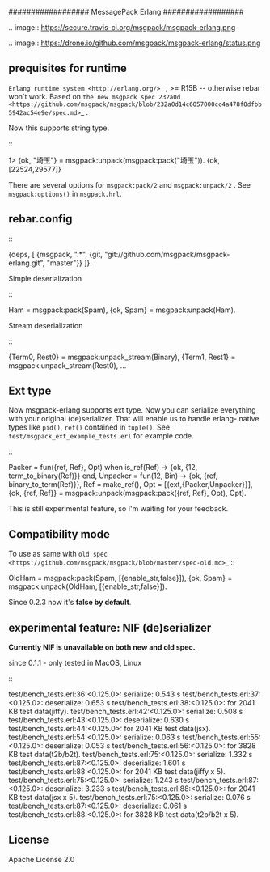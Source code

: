 ##################
MessagePack Erlang
##################

.. image:: https://secure.travis-ci.org/msgpack/msgpack-erlang.png

.. image:: https://drone.io/github.com/msgpack/msgpack-erlang/status.png

prequisites for runtime
-----------------------

`Erlang runtime system <http://erlang.org/>`_ , >= R15B -- otherwise rebar won't work.
Based on `the new msgpack spec 232a0d <https://github.com/msgpack/msgpack/blob/232a0d14c6057000cc4a478f0dfbb5942ac54e9e/spec.md>`_ .

Now this supports string type.

::

  1> {ok, "埼玉"} = msgpack:unpack(msgpack:pack("埼玉")).
  {ok,[22524,29577]}


There are several options for `msgpack:pack/2` and `msgpack:unpack/2` .
See `msgpack:options()` in `msgpack.hrl`.


rebar.config
------------

::

   {deps, [
     {msgpack, ".*",
       {git, "git://github.com/msgpack/msgpack-erlang.git", "master"}}
   ]}.

Simple deserialization

::

   Ham = msgpack:pack(Spam),
   {ok, Spam} = msgpack:unpack(Ham).

Stream deserialization

::

   {Term0, Rest0} = msgpack:unpack_stream(Binary),
   {Term1, Rest1} = msgpack:unpack_stream(Rest0),
   ...

Ext type
--------

Now msgpack-erlang supports ext type. Now you can serialize everything
with your original (de)serializer. That will enable us to handle
erlang- native types like `pid()`, `ref()` contained in `tuple()`. See
`test/msgpack_ext_example_tests.erl` for example code.

::

   Packer = fun({ref, Ref}, Opt) when is_ref(Ref) -> {ok, {12, term_to_binary(Ref)}} end,
   Unpacker = fun(12, Bin) -> {ok, {ref, binary_to_term(Ref)}},
   Ref = make_ref(),
   Opt = [{ext,{Packer,Unpacker}}],
   {ok, {ref, Ref}} = msgpack:unpack(msgpack:pack({ref, Ref}, Opt), Opt).


This is still experimental feature, so I'm waiting for your feedback.

Compatibility mode
------------------

To use as same with `old spec <https://github.com/msgpack/msgpack/blob/master/spec-old.md>`_ ::

   OldHam = msgpack:pack(Spam, [{enable_str,false}]),
   {ok, Spam} = msgpack:unpack(OldHam, [{enable_str,false}]).


Since 0.2.3 now it's **false by default**.


experimental feature: NIF (de)serializer
----------------------------------------

**Currently NIF is unavailable on both new and old spec.**

since 0.1.1 - only tested in MacOS, Linux

::

  test/bench_tests.erl:36:<0.125.0>:   serialize: 0.543 s
  test/bench_tests.erl:37:<0.125.0>: deserialize: 0.653 s
  test/bench_tests.erl:38:<0.125.0>: for 2041 KB test data(jiffy).
  test/bench_tests.erl:42:<0.125.0>:   serialize: 0.508 s
  test/bench_tests.erl:43:<0.125.0>: deserialize: 0.630 s
  test/bench_tests.erl:44:<0.125.0>: for 2041 KB test data(jsx).
  test/bench_tests.erl:54:<0.125.0>:   serialize: 0.063 s
  test/bench_tests.erl:55:<0.125.0>: deserialize: 0.053 s
  test/bench_tests.erl:56:<0.125.0>: for 3828 KB test data(t2b/b2t).
  test/bench_tests.erl:75:<0.125.0>:    serialize: 1.332 s
  test/bench_tests.erl:87:<0.125.0>:  deserialize: 1.601 s
  test/bench_tests.erl:88:<0.125.0>: for 2041 KB test data(jiffy x 5).
  test/bench_tests.erl:75:<0.125.0>:    serialize: 1.243 s
  test/bench_tests.erl:87:<0.125.0>:  deserialize: 3.233 s
  test/bench_tests.erl:88:<0.125.0>: for 2041 KB test data(jsx x 5).
  test/bench_tests.erl:75:<0.125.0>:    serialize: 0.076 s
  test/bench_tests.erl:87:<0.125.0>:  deserialize: 0.061 s
  test/bench_tests.erl:88:<0.125.0>: for 3828 KB test data(t2b/b2t x 5).


License
-------

Apache License 2.0
